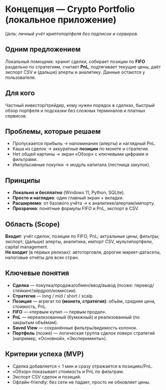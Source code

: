 # Концепция — Crypto Portfolio (локальное приложение)
_Цель: личный учёт криптопортфеля без подписок и серверов._

## Одним предложением
Локальный помощник: хранит сделки, собирает позиции по **FIFO** раздельно по стратегиям, считает **PnL**, подтягивает текущие цены, даёт экспорт CSV и (дальше) алерты и аналитику. Данные остаются у пользователя.

## Для кого
Частный инвестор/трейдер, кому нужен порядок в сделках, быстрый обзор портфеля и подсказки без сложных терминалов и платных сервисов.

## Проблемы, которые решаем
- Пропускается прибыль → напоминания (алерты) и наглядный PnL.
- Каша из сделок → аккуратные **позиции** по монете и стратегии.
- Нет общей картины → экран «Обзор» с ключевыми цифрами и фильтрами.
- Импульсивные покупки → модуль капитала (лестница закупок).

## Принципы
- **Локально и бесплатно** (Windows 11, Python, SQLite).
- **Просто и наглядно**: один главный экран + вкладки.
- **Расширяемо**: от базового учёта → к аналитике/алертам/импорту.
- **Прозрачно**: понятные формулы FIFO и PnL, экспорт в CSV.

## Область (Scope)
**Входит**: учёт сделок; позиции по FIFO; PnL; актуальные цены; фильтры; экспорт; (дальше) алерты, аналитика, импорт CSV, мультипортфели, capital management.  
**Не входит** (в первых релизах): автоторговля, дорогие маркет-датасеты, налоговые отчёты для всех стран.

## Ключевые понятия
- **Сделка** — покупка/продажа/обмен/ввод/вывод (позже: перевод/стейкинг/эйрдроп/комиссии).
- **Стратегия** — long / mid / short / scalp.
- **Позиция** — агрегат по **(монета, стратегия)**: объём, средняя цена, стоимость, PnL.
- **FIFO** — «первым купил — первым продал».
- **PnL** — нереализованный (бумажный) и реализованный (по закрытым объёмам).
- **Saved View** — сохранённые фильтры/видимость колонок.
- **Портфель** (позже) — логическая группа сделок поверх стратегий (например, «Основной», «Эксперименты»).

## Критерии успеха (MVP)
- Сделка добавляется < 1 мин и сразу отражается в позициях/PnL.
- «Обзор» показывает стоимость и PnL по фильтрам.
- Экспорт CSV сделок и позиций.
- Офлайн-friendly: без сети не падает, просто не обновляет цены.
